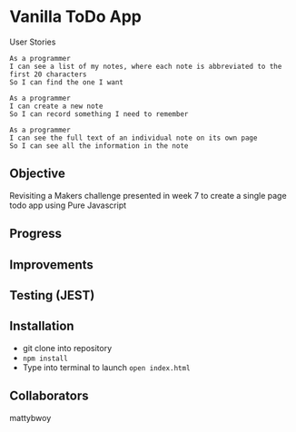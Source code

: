 # Vanilla ToDo App

User Stories

```
As a programmer
I can see a list of my notes, where each note is abbreviated to the first 20 characters
So I can find the one I want

As a programmer
I can create a new note
So I can record something I need to remember

As a programmer
I can see the full text of an individual note on its own page
So I can see all the information in the note

```

## Objective
Revisiting a Makers challenge presented in week 7 to create a single page todo app using Pure Javascript

## Progress 

## Improvements

## Testing (JEST)

## Installation
- git clone into repository
- ```npm install```
- Type into terminal to launch ```open index.html```


## Collaborators
mattybwoy
